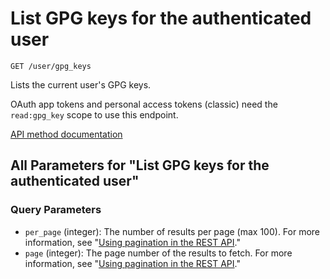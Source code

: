 # List GPG keys for the authenticated user

`GET /user/gpg_keys`

Lists the current user's GPG keys.

OAuth app tokens and personal access tokens (classic) need the `read:gpg_key` scope to use this endpoint.

[API method documentation](https://docs.github.com/rest/users/gpg-keys#list-gpg-keys-for-the-authenticated-user)

## All Parameters for "List GPG keys for the authenticated user"

### Query Parameters

- `per_page` (integer): The number of results per page (max 100). For more information, see "[Using pagination in the REST API](https://docs.github.com/rest/using-the-rest-api/using-pagination-in-the-rest-api)."
- `page` (integer): The page number of the results to fetch. For more information, see "[Using pagination in the REST API](https://docs.github.com/rest/using-the-rest-api/using-pagination-in-the-rest-api)."